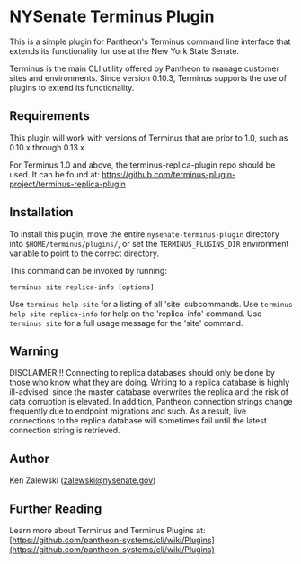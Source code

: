 NYSenate Terminus Plugin
========================

This is a simple plugin for Pantheon's Terminus command line interface that
extends its functionality for use at the New York State Senate.

Terminus is the main CLI utility offered by Pantheon to manage customer
sites and environments.  Since version 0.10.3, Terminus supports the use
of plugins to extend its functionality.

Requirements
------------
This plugin will work with versions of Terminus that are prior to 1.0, such
as 0.10.x through 0.13.x.

For Terminus 1.0 and above, the terminus-replica-plugin repo should be used.
It can be found at:
https://github.com/terminus-plugin-project/terminus-replica-plugin

Installation
------------
To install this plugin, move the entire `nysenate-terminus-plugin`
directory into `$HOME/terminus/plugins/`, or set the `TERMINUS_PLUGINS_DIR`
environment variable to point to the correct directory.

This command can be invoked by running:
```
terminus site replica-info [options]
```

Use `terminus help site` for a listing of all 'site' subcommands.
Use `terminus help site replica-info` for help on the 'replica-info' command.
Use `terminus site` for a full usage message for the 'site' command.

Warning
-------
DISCLAIMER!!!  Connecting to replica databases should only be done by those
who know what they are doing.  Writing to a replica database is highly
ill-advised, since the master database overwrites the replica and the risk
of data corruption is elevated.  In addition, Pantheon connection strings
change frequently due to endpoint migrations and such.  As a result, live
connections to the replica database will sometimes fail until the latest
connection string is retrieved.

Author
------
Ken Zalewski (zalewski@nysenate.gov)

Further Reading
---------------
Learn more about Terminus and Terminus Plugins at:
[https://github.com/pantheon-systems/cli/wiki/Plugins](https://github.com/pantheon-systems/cli/wiki/Plugins)
